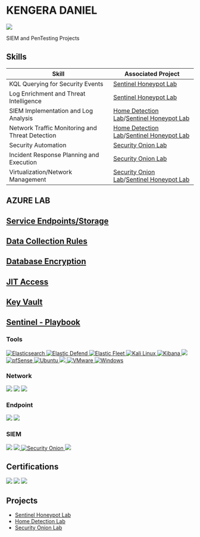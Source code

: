 # KENGERA DANIEL
<a href="https://www.linkedin.com/in/kengera-daniel/"><img src="https://img.shields.io/badge/-LinkedIn-0072b1?&style=for-the-badge&logo=linkedin&logoColor=white" /></a>

SIEM and PenTesting Projects



## Skills

| Skill                                         | Associated Project         |
|-----------------------------------------------|----------------------------|
| KQL Querying for Security Events              | <a href="https://github.com/kgdx22/Sentinel-Honeypot-Lab/tree/main">Sentinel Honeypot Lab</a>|
| Log Enrichment and Threat Intelligence        | <a href="https://github.com/kgdx22/Sentinel-Honeypot-Lab/tree/main">Sentinel Honeypot Lab</a>
| SIEM Implementation and Log Analysis          | <a href="https://github.com/kgdx22/Home-Detection-Lab/tree/main">Home Detection Lab</a>/<a href="https://github.com/kgdx22/Sentinel-Honeypot-Lab/tree/main">Sentinel Honeypot Lab</a>|
| Network Traffic Monitoring and Threat Detection | <a href="https://github.com/kgdx22/Home-Detection-Lab/tree/main">Home Detection Lab</a>/<a href="https://github.com/kgdx22/Sentinel-Honeypot-Lab/tree/main">Sentinel Honeypot Lab</a>|
| Security Automation          | <a href="https://github.com/kgdx22/Security-Onion-Lab">Security Onion Lab</a>|
| Incident Response Planning and Execution      | <a href="https://github.com/kgdx22/Security-Onion-Lab">Security Onion Lab</a>|
| Virtualization/Network Management | <a href="https://github.com/kgdx22/Security-Onion-Lab">Security Onion Lab</a>/<a href="https://github.com/kgdx22/Sentinel-Honeypot-Lab/tree/main">Sentinel Honeypot Lab</a>|

## AZURE LAB
##    <a href="https://github.com/kgdx22/Azure-Storage">Service Endpoints/Storage</a>
##    <a href="https://github.com/kgdx22/DCR-LAW">Data Collection Rules</a>
##    <a href="https://github.com/kgdx22/DB-Encrypt-/tree/main">Database Encryption<a/>
##    <a href="https://github.com/kgdx22/Just-in-Time">JIT Access</a>
##    <a href="https://github.com/kgdx22/AZ-Key-Vault/tree/main">Key Vault<a/>
##    <a href="https://github.com/kgdx22/Azure-Sentinel01">Sentinel - Playbook<a/>

  
   
### Tools
<a href="https://www.elastic.co/elasticsearch">
  <img src="https://img.shields.io/badge/-Elasticsearch-005571?&style=for-the-badge&logo=Elasticsearch&logoColor=white" alt="Elasticsearch" />
</a>

<a href="https://www.elastic.co/security">
  <img src="https://img.shields.io/badge/-Elastic%20Defend-005571?&style=for-the-badge&logo=Elastic&logoColor=white" alt="Elastic Defend" />
</a>

<a href="https://www.elastic.co/fleet">
  <img src="https://img.shields.io/badge/-Elastic%20Fleet-005571?&style=for-the-badge&logo=Elastic&logoColor=white" alt="Elastic Fleet" />
</a>

<a href="https://www.kali.org">
  <img src="https://img.shields.io/badge/-Kali%20Linux-557C87?&style=for-the-badge&logo=Kali%20Linux&logoColor=white" alt="Kali Linux" />
</a>
<a href="https://www.elastic.co/kibana">
  <img src="https://img.shields.io/badge/-Kibana-005571?&style=for-the-badge&logo=Kibana&logoColor=white" alt="Kibana" />
</a>
<a href="https://azure.microsoft.com/en-us/">
<img src="https://img.shields.io/badge/-Microsoft%20Azure-0078D4?&style=for-the-badge&logo=Microsoft%20Azure&logoColor=white" />

<a href="https://www.pfsense.org">
 <img src="https://img.shields.io/badge/-pfSense-1e3c48?&style=for-the-badge&logo=pfsense&logoColor=white" alt="pfSense" />
</a>
<a href="https://ubuntu.com">
  <img src="https://img.shields.io/badge/-Ubuntu-E95420?&style=for-the-badge&logo=Ubuntu&logoColor=white" alt="Ubuntu" />
</a>
<a href="https://www.virtualbox.org/">
<img src="https://img.shields.io/badge/-VirtualBox-183A61?&style=for-the-badge&logo=VirtualBox&logoColor=white" />

<a href="https://www.vmware.com">
  <img src="https://img.shields.io/badge/-VMware-60778C?&style=for-the-badge&logo=vmware&logoColor=white" alt="VMware" />
</a>

<a href="https://www.microsoft.com/en-us/windows">
  <img src="https://img.shields.io/badge/-Windows-0078D4?&style=for-the-badge&logo=windows&logoColor=white" alt="Windows" />
</a>




### Network
<div>
    <img src="https://img.shields.io/badge/-Nessus-0096A0?&style=for-the-badge&logo=Tenable&logoColor=white" />
    <img src="https://img.shields.io/badge/-Wireshark-1679A7?&style=for-the-badge&logo=Wireshark&logoColor=white" />
    <img src="https://img.shields.io/badge/-Zeek-777BB4?&style=for-the-badge&logo=Zeek&logoColor=white" />
 
</div>

### Endpoint
<div>
    <img src="https://img.shields.io/badge/-Microsoft_Defender_for_Endpoint-00A4EF?&style=for-the-badge&logo=Microsoft&logoColor=white" />
    <img src="https://img.shields.io/badge/-Velociraptor-4B275F?&style=for-the-badge&logo=Velociraptor&logoColor=white" />
</div>

### SIEM
<div>
<img src="https://img.shields.io/badge/-Elastic-005571?&style=for-the-badge&logo=Elastic&logoColor=white" />
<a href="https://azure.microsoft.com/en-us/">
<img src="https://img.shields.io/badge/-Microsoft%20Sentinel-0078D4?&style=for-the-badge&logo=Microsoft%20Azure&logoColor=white" />
<a href="https://securityonion.net">
  <a href="https://securityonion.net">
  <img src="https://img.shields.io/badge/-Security%20Onion-8a2e4d?&style=for-the-badge&logo=securityonion&logoColor=white" alt="Security Onion" />
</a>
  <img src="https://img.shields.io/badge/-Splunk-000000?&style=for-the-badge&logo=Splunk&logoColor=white" />


## Certifications
<div>
<img src="https://img.shields.io/badge/-CCNA-006D8E?&style=for-the-badge&logo=Cisco&logoColor=white" />
  <img src="https://img.shields.io/badge/-CySA%2B-FF7F00?&style=for-the-badge&logo=CompTIA&logoColor=white" />
<img src="https://img.shields.io/badge/-Security%2B-FF0000?&style=for-the-badge&logo=CompTIA&logoColor=white" />
</div>

## Projects
- <a href="https://github.com/kgdx22/Sentinel-Honeypot-Lab/tree/main">Sentinel Honeypot Lab</a>
- <a href="https://github.com/kgdx22/Home-Detection-Lab/tree/main">Home Detection Lab</a>
- <a href="https://github.com/kgdx22/Security-Onion-Lab">Security Onion Lab</a>

